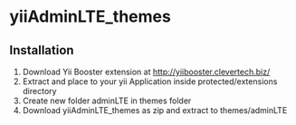 # yiiAdminLTE_themes

## Installation
1. Download Yii Booster extension at http://yiibooster.clevertech.biz/
2. Extract and place to your yii Application inside protected/extensions directory
3. Create new folder adminLTE in themes folder
4. Download yiiAdminLTE_themes as zip and extract to themes/adminLTE
